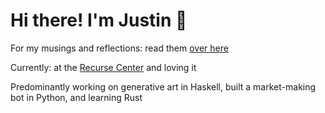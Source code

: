 # Hi there! I'm Justin 🍊

For my musings and reflections: read them [over here](https://juicetin.bearblog.dev)

Currently: at the [Recurse Center](https://recurse.com/about) and loving it

Predominantly working on generative art in Haskell, built a market-making bot in Python, and learning Rust
